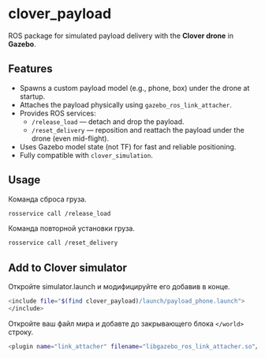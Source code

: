 # clover_payload

ROS package for simulated payload delivery with the **Clover drone** in **Gazebo**.

## Features

- Spawns a custom payload model (e.g., phone, box) under the drone at startup.
- Attaches the payload physically using `gazebo_ros_link_attacher`.
- Provides ROS services:
  - `/release_load` — detach and drop the payload.
  - `/reset_delivery` — reposition and reattach the payload under the drone (even mid-flight).
- Uses Gazebo model state (not TF) for fast and reliable positioning.
- Fully compatible with `clover_simulation`.

## Usage
Команда сброса груза.
```bash
rosservice call /release_load
```
Команда повторной установки груза.
```bash
rosservice call /reset_delivery
```
## Add to Clover simulator
Откройте simulator.launch и модифицируйте его добавив в конце.
```bash
<include file="$(find clover_payload)/launch/payload_phone.launch">
</include>
```
Откройте ваш файл мира и добавте до закрывающего блока `</world>` строку.
```bash
<plugin name="link_attacher" filename="libgazebo_ros_link_attacher.so"/>
``` 

